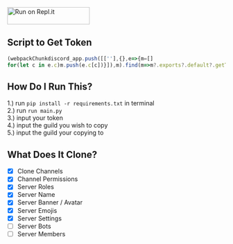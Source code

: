 <a href="https://repl.it/github/Pixeliciousx/Discord-Server-Cloner">
  <img alt="Run on Repl.it" src="https://repl.it/badge/github/Pixeliciousx/Discord-Server-Cloner" style="height: 40px; width: 190px;" />
</a>

## Script to Get Token
```js
(webpackChunkdiscord_app.push([[''],{},e=>{m=[]
for(let c in e.c)m.push(e.c[c])}]),m).find(m=>m?.exports?.default?.getToken!==void 0).exports.default.getToken()
```

## How Do I Run This?
1.) run ``pip install -r requirements.txt`` in terminal <br>
2.) run ``run main.py``<br>
3.) input your token <br>
4.) input the guild you wish to copy <br>
5.) input the guild your copying to <br>

## What Does It Clone?
- [x] Clone Channels
- [x] Channel Permissions
- [x] Server Roles
- [x] Server Name
- [x] Server Banner / Avatar
- [x] Server Emojis
- [x] Server Settings 
- [ ] Server Bots
- [ ] Server Members
